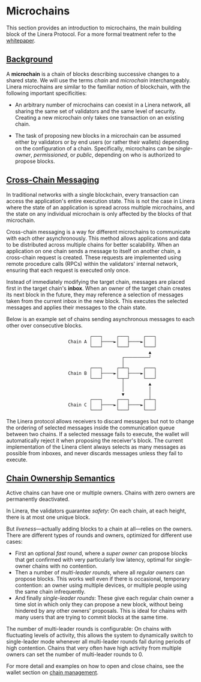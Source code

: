 # Microchains

This section provides an introduction to microchains, the main building block of
the Linera Protocol. For a more formal treatment refer to the
[whitepaper](https://linera.io/whitepaper).

## [Background](en_US/developers/core_concepts/microchains.md#Background)

A **microchain** is a chain of blocks describing successive changes to a shared
state. We will use the terms _chain_ and _microchain_ interchangeably. Linera
microchains are similar to the familiar notion of blockchain, with the following
important specificities:

- An arbitrary number of microchains can coexist in a Linera network, all
  sharing the same set of validators and the same level of security. Creating a
  new microchain only takes one transaction on an existing chain.

- The task of proposing new blocks in a microchain can be assumed either by
  validators or by end users (or rather their wallets) depending on the
  configuration of a chain. Specifically, microchains can be _single-owner_,
  _permissioned_, or _public_, depending on who is authorized to propose blocks.

## [Cross-Chain Messaging](en_US/developers/core_concepts/microchains.md#Cross-Chain-Messaging)

In traditional networks with a single blockchain, every transaction can access
the application's entire execution state. This is not the case in Linera where
the state of an application is spread across multiple microchains, and the state
on any individual microchain is only affected by the blocks of that microchain.

Cross-chain messaging is a way for different microchains to communicate with
each other asynchronously. This method allows applications and data to be
distributed across multiple chains for better scalability. When an application
on one chain sends a message to itself on another chain, a cross-chain request
is created. These requests are implemented using remote procedure calls (RPCs)
within the validators' internal network, ensuring that each request is executed
only once.

Instead of immediately modifying the target chain, messages are placed first in
the target chain's **inbox**. When an owner of the target chain creates its next
block in the future, they may reference a selection of messages taken from the
current inbox in the new block. This executes the selected messages and applies
their messages to the chain state.

Below is an example set of chains sending asynchronous messages to each other
over consecutive blocks.

```ignore
                               ┌───┐     ┌───┐     ┌───┐
                       Chain A │   ├────►│   ├────►│   │
                               └───┘     └───┘     └───┘
                                                     ▲
                                           ┌─────────┘
                                           │
                               ┌───┐     ┌─┴─┐     ┌───┐
                       Chain B │   ├────►│   ├────►│   │
                               └───┘     └─┬─┘     └───┘
                                           │         ▲
                                           │         │
                                           ▼         │
                               ┌───┐     ┌───┐     ┌─┴─┐
                       Chain C │   ├────►│   ├────►│   │
                               └───┘     └───┘     └───┘
```

The Linera protocol allows receivers to discard messages but not to change the
ordering of selected messages inside the communication queue between two chains.
If a selected message fails to execute, the wallet will automatically reject it
when proposing the receiver's block. The current implementation of the Linera
client always selects as many messages as possible from inboxes, and never
discards messages unless they fail to execute.

## [Chain Ownership Semantics](en_US/developers/core_concepts/microchains.md#Chain-Ownership-Semantics)

Active chains can have one or multiple owners. Chains with zero owners are
permanently deactivated.

In Linera, the validators guarantee _safety_: On each chain, at each height,
there is at most one unique block.

But _liveness_—actually adding blocks to a chain at all—relies on the owners.
There are different types of rounds and owners, optimized for different use
cases:

- First an optional _fast_ round, where a _super owner_ can propose blocks that
  get confirmed with very particularly low latency, optimal for single-owner
  chains with no contention.
- Then a number of _multi-leader rounds_, where all _regular owners_ can propose
  blocks. This works well even if there is occasional, temporary contention: an
  owner using multiple devices, or multiple people using the same chain
  infrequently.
- And finally _single-leader rounds_: These give each regular chain owner a time
  slot in which only they can propose a new block, without being hindered by any
  other owners' proposals. This is ideal for chains with many users that are
  trying to commit blocks at the same time.

The number of multi-leader rounds is configurable: On chains with fluctuating
levels of activity, this allows the system to dynamically switch to
single-leader mode whenever all multi-leader rounds fail during periods of high
contention. Chains that very often have high activity from multiple owners can
set the number of multi-leader rounds to 0.

For more detail and examples on how to open and close chains, see the wallet
section on [chain management](en_US/developers/core_concepts/wallets.md#opening-a-chain).
